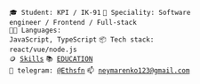 <code>🎓 Student: KPI / IK-91</code>
<code>👷 Speciality: Software engineer / Frontend / Full-stack</code><br>
<code>🧑‍💻 Languages: JavaScript, TypeScript</code>
<code>📦 Tech stack: react/vue/node.js</code><br>
<code>🪙 [Skills](SKILLS.md)</code> <code>📚 [EDUCATION](EDUCATION.md)</code><br>
<code>💬 telegram: [@Ethsfn](https://telegram.me/Ethsfn)</code>
<code>📫 [neymarenko123@gmail.com](mailto:neymarenko123@gmail.com)</code>
